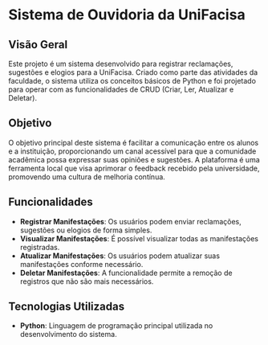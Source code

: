 # Sistema de Ouvidoria da UniFacisa

## Visão Geral

Este projeto é um sistema desenvolvido para registrar reclamações, sugestões e elogios para a UniFacisa. Criado como parte das atividades da faculdade, o sistema utiliza os conceitos básicos de Python e foi projetado para operar com as funcionalidades de CRUD (Criar, Ler, Atualizar e Deletar).

## Objetivo

O objetivo principal deste sistema é facilitar a comunicação entre os alunos e a instituição, proporcionando um canal acessível para que a comunidade acadêmica possa expressar suas opiniões e sugestões. A plataforma é uma ferramenta local que visa aprimorar o feedback recebido pela universidade, promovendo uma cultura de melhoria contínua.

## Funcionalidades

- **Registrar Manifestações**: Os usuários podem enviar reclamações, sugestões ou elogios de forma simples.
- **Visualizar Manifestações**: É possível visualizar todas as manifestações registradas.
- **Atualizar Manifestações**: Os usuários podem atualizar suas manifestações conforme necessário.
- **Deletar Manifestações**: A funcionalidade permite a remoção de registros que não são mais necessários.

## Tecnologias Utilizadas

- **Python**: Linguagem de programação principal utilizada no desenvolvimento do sistema.
